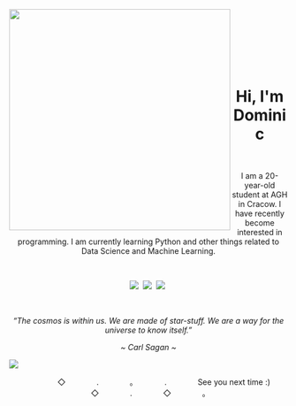 <img align="left" width="400" src="https://cdn.discordapp.com/attachments/398905813860876300/1203821725326778378/avatar_transparent_out_bbbbbbb.png?ex=65d27d59&is=65c00859&hm=8dd0ae9a21475ba419a2222ba3da953a4dbf6a6db0cf5b367683821e29d06572&">
<br><br><br><br><br><br>

<h1 align="center">Hi, I'm Dominic</h1>
<br>

<p align="center">I am a 20-year-old student at AGH in Cracow. I have recently become interested in programming. I am currently learning Python and other things related to Data Science and Machine Learning.</p>
<br>

<p align="center">
  <a href="https://github.com/domi2k"><img src="https://img.shields.io/badge/-Github-FFFFFF?style=for-the-badge&logo=Github&logoColor=black"/></a>&nbsp;
  <a href="https://discordapp.com/users/329876941631127554"><img src="https://img.shields.io/badge/-Discord-FFFFFF?style=for-the-badge&logo=Discord&logoColor=black"/></a>&nbsp;
  <a href=""><img src="https://img.shields.io/badge/-Twitter-FFFFFF?style=for-the-badge&logo=Twitter&logoColor=black"/></a>&nbsp;
</p>
<br>

<p align="center"><i>“The cosmos is within us. We are made of star-stuff. We are a way for the universe to know itself.”</i></p>
<p align="center"><i>~  Carl Sagan  ~</i></p>

<img src="https://cdn.discordapp.com/attachments/398905813860876300/1203788928759365712/adasd.png?ex=65d25ecd&is=65bfe9cd&hm=49b2f9afbe0f0c53687708ef945a84a49d6c9e81e679fcfc9fc5a0160013cbd3&">
<p align="center">　　　　◇　　　　.　　　　。　　　　.　　　　See you next time :)　　　　◇　　　　.　　　　◇　　　　。　　　　</p>
